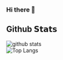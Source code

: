### Hi there 👋


## Github 𝗦𝘁𝗮𝘁𝘀
![github stats](https://github-readme-stats-self-theta-96.vercel.app/api?username=npsopheak&card_width=510&include_all_commits=true&show_icons=true&theme=radical&count_private=true)  
![Top Langs](https://github-readme-stats-self-theta-96.vercel.app/api/top-langs/?username=npsopheak&card_width=500&langs_count=10&show_icons=true&theme=radical&count_private=true&hide=html,css,scss,mql5)

<!--
**npsopheak/npsopheak** is a ✨ _special_ ✨ repository because its `README.md` (this file) appears on your GitHub profile.

Here are some ideas to get you started:

- 🔭 I’m currently working on ...
- 🌱 I’m currently learning ...
- 👯 I’m looking to collaborate on ...
- 🤔 I’m looking for help with ...
- 💬 Ask me about ...
- 📫 How to reach me: ...
- 😄 Pronouns: ...
- ⚡ Fun fact: ...
-->
